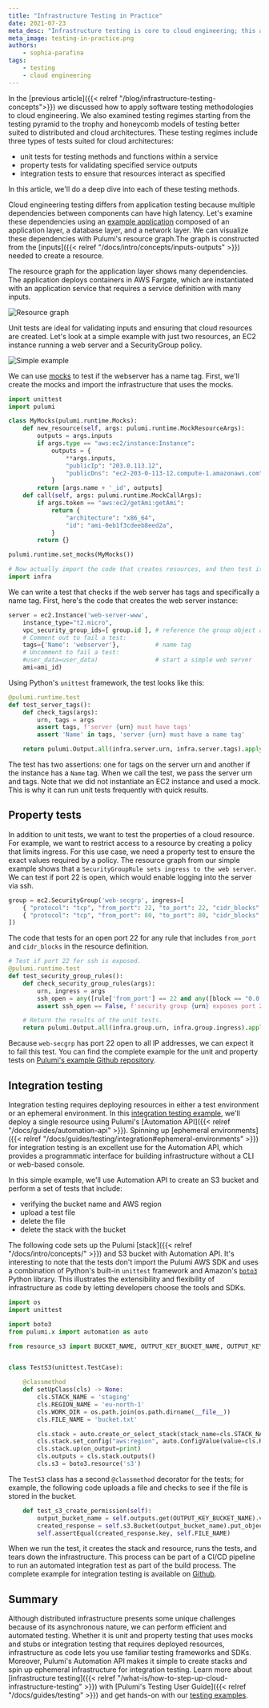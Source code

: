 ```yaml
---
title: "Infrastructure Testing in Practice"
date: 2021-07-23
meta_desc: "Infrastructure testing is core to cloud engineering; this article examines unit, property, and integration testing using infrastructure as code."
meta_image: testing-in-practice.png
authors:
    - sophia-parafina
tags:
    - testing
    - cloud engineering
---
```


In the [previous article]({{< relref "/blog/infrastructure-testing-concepts">}}) we discussed how to apply software testing methodologies to cloud engineering. We also examined testing regimes starting from the testing pyramid to the trophy and honeycomb models of testing better suited to distributed and cloud architectures. These testing regimes include three types of tests suited for cloud architectures:

- unit tests for testing methods and functions within a service
- property tests for validating specified service outputs
- integration tests to ensure that resources interact as specified

In this article, we'll do a deep dive into each of these testing methods.

<!--more-->

Cloud engineering testing differs from application testing because multiple dependencies between components can have high latency. Let's examine these dependencies using an [example application](https://github.com/pulumi/examples/tree/master/aws-ts-stackreference-architecture) composed of an application layer, a database layer, and a network layer. We can visualize these dependencies with Pulumi's resource graph.The graph is constructed from the [inputs]({{< relref "/docs/intro/concepts/inputs-outputs" >}}) needed to create a resource.

The resource graph for the application layer shows many dependencies. The application deploys containers in AWS Fargate, which are instantiated with an application service that requires a service definition with many inputs.

![Resource graph](./image2.png)

Unit tests are ideal for validating inputs and ensuring that cloud resources are created. Let's look at a simple example with just two resources, an EC2 instance running a web server and a SecurityGroup policy.

![Simple example](./image1.png)

We can use [mocks](https://devopedia.org/mock-testing) to test if the webserver has a name tag. First, we'll create the mocks and import the infrastructure that uses the mocks.

```python
import unittest
import pulumi

class MyMocks(pulumi.runtime.Mocks):
    def new_resource(self, args: pulumi.runtime.MockResourceArgs):
        outputs = args.inputs
        if args.type == "aws:ec2/instance:Instance":
            outputs = {
                **args.inputs,
                "publicIp": "203.0.113.12",
                "publicDns": "ec2-203-0-113-12.compute-1.amazonaws.com",
            }
        return [args.name + '_id', outputs]
    def call(self, args: pulumi.runtime.MockCallArgs):
        if args.token == "aws:ec2/getAmi:getAmi":
            return {
                "architecture": "x86_64",
                "id": "ami-0eb1f3cdeeb8eed2a",
            }
        return {}

pulumi.runtime.set_mocks(MyMocks())

# Now actually import the code that creates resources, and then test it.
import infra
```

We can write a test that checks if the web server has tags and specifically a name tag. First, here's the code that creates the web server instance:

```python
server = ec2.Instance('web-server-www',
    instance_type="t2.micro",
    vpc_security_group_ids=[ group.id ], # reference the group object above
    # Comment out to fail a test:
    tags={'Name': 'webserver'},          # name tag
    # Uncomment to fail a test:
    #user_data=user_data)                # start a simple web server
    ami=ami_id)
```

Using Python's `unittest` framework, the test looks like this:

```python
@pulumi.runtime.test
def test_server_tags():
    def check_tags(args):
        urn, tags = args
        assert tags, f'server {urn} must have tags'
        assert 'Name' in tags, 'server {urn} must have a name tag'

    return pulumi.Output.all(infra.server.urn, infra.server.tags).apply(check_tags)
```

The test has two assertions: one for tags on the server urn and another if the instance has a `Name` tag. When we call the test, we pass the server urn and tags. Note that we did not instantiate an EC2 instance and used a mock. This is why it can run unit tests frequently with quick results.

## Property tests

In addition to unit tests, we want to test the properties of a cloud resource. For example, we want to restrict access to a resource by creating a policy that limits ingress. For this use case, we need a property test to ensure the exact values required by a policy. The resource graph from our simple example shows that a `SecurityGroupRule sets ingress to the web server`. We can test if port 22 is open, which would enable logging into the server via ssh.

```python
group = ec2.SecurityGroup('web-secgrp', ingress=[
    { "protocol": "tcp", "from_port": 22, "to_port": 22, "cidr_blocks": ["0.0.0.0/0"] },
    { "protocol": "tcp", "from_port": 80, "to_port": 80, "cidr_blocks": ["0.0.0.0/0"] },
])
```

The code that tests for an open port 22  for any rule that includes `from_port` and `cidr_blocks` in the resource definition.

```python
# Test if port 22 for ssh is exposed.
@pulumi.runtime.test
def test_security_group_rules():
    def check_security_group_rules(args):
        urn, ingress = args
        ssh_open = any([rule['from_port'] == 22 and any([block == "0.0.0.0/0" for block in rule['cidr_blocks']]) for rule in ingress])
        assert ssh_open == False, f'security group {urn} exposes port 22 to the Internet (CIDR 0.0.0.0/0)'

    # Return the results of the unit tests.
    return pulumi.Output.all(infra.group.urn, infra.group.ingress).apply(check_security_group_rules)
```

Because `web-secgrp` has port 22 open to all IP addresses, we can expect it to fail this test. You can find the complete example for the unit and property tests on [Pulumi's example Github repository](https://github.com/pulumi/examples/tree/master/testing-unit-py).

## Integration testing

Integration testing requires deploying resources in either a test environment or an ephemeral environment. In this [integration testing example](https://github.com/pulumi/examples/tree/master/testing-integration-py), we'll deploy a single resource using Pulumi's [Automation API]({{< relref "/docs/guides/automation-api" >}}). Spinning up [ephemeral environments]({{< relref "/docs/guides/testing/integration#ephemeral-environments" >}}) for integration testing is an excellent use for the Automation API, which provides a programmatic interface for building infrastructure without a CLI or web-based console.

In this simple example, we'll use Automation API to create an S3 bucket and perform a set of tests that include:

- verifying the bucket name and AWS region
- upload a test file
- delete the file
- delete the stack with the bucket

The following code sets up the Pulumi [stack]({{< relref "/docs/intro/concepts/" >}}) and S3 bucket with Automation API. It's interesting to note that the tests don't import the Pulumi AWS SDK and uses a combination of Python's built-in `unittest` framework and Amazon's [`boto3`](https://aws.amazon.com/sdk-for-python/) Python library. This illustrates the extensibility and flexibility of infrastructure as code by letting developers choose the tools and SDKs.

```python
import os
import unittest

import boto3
from pulumi.x import automation as auto

from resource_s3 import BUCKET_NAME, OUTPUT_KEY_BUCKET_NAME, OUTPUT_KEY_REGION


class TestS3(unittest.TestCase):

    @classmethod
    def setUpClass(cls) -> None:
        cls.STACK_NAME = 'staging'
        cls.REGION_NAME = 'eu-north-1'
        cls.WORK_DIR = os.path.join(os.path.dirname(__file__))
        cls.FILE_NAME = 'bucket.txt'

        cls.stack = auto.create_or_select_stack(stack_name=cls.STACK_NAME, work_dir=cls.WORK_DIR)
        cls.stack.set_config("aws:region", auto.ConfigValue(value=cls.REGION_NAME))
        cls.stack.up(on_output=print)
        cls.outputs = cls.stack.outputs()
        cls.s3 = boto3.resource('s3')
```

The `TestS3` class has a second `@classmethod` decorator for the tests; for example, the following code uploads a file and checks to see if the file is stored in the bucket.

```python
    def test_s3_create_permission(self):
        output_bucket_name = self.outputs.get(OUTPUT_KEY_BUCKET_NAME).value
        created_response = self.s3.Bucket(output_bucket_name).put_object(Key=self.FILE_NAME, Body='Hi')
        self.assertEqual(created_response.key, self.FILE_NAME)
```

When we run the test, it creates the stack and resource, runs the tests, and tears down the infrastructure. This process can be part of a CI/CD pipeline to run an automated integration test as part of the build process. The complete example for integration testing is available on [Github](https://github.com/pulumi/examples/tree/master/testing-integration-py).

## Summary

Although distributed infrastructure presents some unique challenges because of its asynchronous nature, we can perform efficient and automated testing. Whether it is unit and property testing that uses mocks and stubs or integration testing that requires deployed resources, infrastructure as code lets you use familiar testing frameworks and SDKs. Moreover, Pulumi's Automation API makes it simple to create stacks and spin up ephemeral infrastructure for integration testing. Learn more about [infrastructure testing]({{< relref "/what-is/how-to-step-up-cloud-infrastructure-testing" >}}) with [Pulumi's Testing User Guide]({{< relref "/docs/guides/testing" >}}) and get hands-on with our [testing examples](https://github.com/pulumi/examples/#testing).
